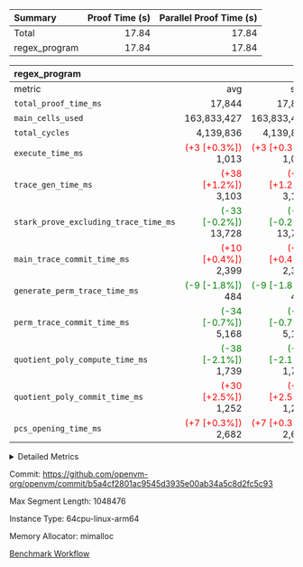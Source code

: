 | Summary | Proof Time (s) | Parallel Proof Time (s) |
|:---|---:|---:|
| Total |  17.84 |  17.84 |
| regex_program |  17.84 |  17.84 |


| regex_program |||||
|:---|---:|---:|---:|---:|
|metric|avg|sum|max|min|
| `total_proof_time_ms ` |  17,844 |  17,844 |  17,844 |  17,844 |
| `main_cells_used     ` |  163,833,427 |  163,833,427 |  163,833,427 |  163,833,427 |
| `total_cycles        ` |  4,139,836 |  4,139,836 |  4,139,836 |  4,139,836 |
| `execute_time_ms     ` | <span style='color: red'>(+3 [+0.3%])</span> 1,013 | <span style='color: red'>(+3 [+0.3%])</span> 1,013 | <span style='color: red'>(+3 [+0.3%])</span> 1,013 | <span style='color: red'>(+3 [+0.3%])</span> 1,013 |
| `trace_gen_time_ms   ` | <span style='color: red'>(+38 [+1.2%])</span> 3,103 | <span style='color: red'>(+38 [+1.2%])</span> 3,103 | <span style='color: red'>(+38 [+1.2%])</span> 3,103 | <span style='color: red'>(+38 [+1.2%])</span> 3,103 |
| `stark_prove_excluding_trace_time_ms` | <span style='color: green'>(-33 [-0.2%])</span> 13,728 | <span style='color: green'>(-33 [-0.2%])</span> 13,728 | <span style='color: green'>(-33 [-0.2%])</span> 13,728 | <span style='color: green'>(-33 [-0.2%])</span> 13,728 |
| `main_trace_commit_time_ms` | <span style='color: red'>(+10 [+0.4%])</span> 2,399 | <span style='color: red'>(+10 [+0.4%])</span> 2,399 | <span style='color: red'>(+10 [+0.4%])</span> 2,399 | <span style='color: red'>(+10 [+0.4%])</span> 2,399 |
| `generate_perm_trace_time_ms` | <span style='color: green'>(-9 [-1.8%])</span> 484 | <span style='color: green'>(-9 [-1.8%])</span> 484 | <span style='color: green'>(-9 [-1.8%])</span> 484 | <span style='color: green'>(-9 [-1.8%])</span> 484 |
| `perm_trace_commit_time_ms` | <span style='color: green'>(-34 [-0.7%])</span> 5,168 | <span style='color: green'>(-34 [-0.7%])</span> 5,168 | <span style='color: green'>(-34 [-0.7%])</span> 5,168 | <span style='color: green'>(-34 [-0.7%])</span> 5,168 |
| `quotient_poly_compute_time_ms` | <span style='color: green'>(-38 [-2.1%])</span> 1,739 | <span style='color: green'>(-38 [-2.1%])</span> 1,739 | <span style='color: green'>(-38 [-2.1%])</span> 1,739 | <span style='color: green'>(-38 [-2.1%])</span> 1,739 |
| `quotient_poly_commit_time_ms` | <span style='color: red'>(+30 [+2.5%])</span> 1,252 | <span style='color: red'>(+30 [+2.5%])</span> 1,252 | <span style='color: red'>(+30 [+2.5%])</span> 1,252 | <span style='color: red'>(+30 [+2.5%])</span> 1,252 |
| `pcs_opening_time_ms ` | <span style='color: red'>(+7 [+0.3%])</span> 2,682 | <span style='color: red'>(+7 [+0.3%])</span> 2,682 | <span style='color: red'>(+7 [+0.3%])</span> 2,682 | <span style='color: red'>(+7 [+0.3%])</span> 2,682 |



<details>
<summary>Detailed Metrics</summary>

| group | num_segments | keygen_time_ms | commit_exe_time_ms |
| --- | --- | --- | --- |
| regex_program | 1 | 642 | 42 | 

| group | air_name | quotient_deg | interactions | constraints |
| --- | --- | --- | --- | --- |
| regex_program | AccessAdapterAir<16> | 2 | 5 | 14 | 
| regex_program | AccessAdapterAir<2> | 2 | 5 | 14 | 
| regex_program | AccessAdapterAir<32> | 2 | 5 | 14 | 
| regex_program | AccessAdapterAir<4> | 2 | 5 | 14 | 
| regex_program | AccessAdapterAir<64> | 2 | 5 | 14 | 
| regex_program | AccessAdapterAir<8> | 2 | 5 | 14 | 
| regex_program | BitwiseOperationLookupAir<8> | 2 | 2 | 4 | 
| regex_program | KeccakVmAir | 2 | 321 | 4,571 | 
| regex_program | MemoryMerkleAir<8> | 2 | 4 | 40 | 
| regex_program | PersistentBoundaryAir<8> | 2 | 3 | 6 | 
| regex_program | PhantomAir | 2 | 3 | 5 | 
| regex_program | Poseidon2PeripheryAir<BabyBearParameters>, 1> | 2 | 1 | 286 | 
| regex_program | ProgramAir | 1 | 1 | 4 | 
| regex_program | RangeTupleCheckerAir<2> | 1 | 1 | 4 | 
| regex_program | Rv32HintStoreAir | 2 | 19 | 35 | 
| regex_program | VariableRangeCheckerAir | 1 | 1 | 4 | 
| regex_program | VmAirWrapper<Rv32BaseAluAdapterAir, BaseAluCoreAir<4, 8> | 2 | 19 | 43 | 
| regex_program | VmAirWrapper<Rv32BaseAluAdapterAir, LessThanCoreAir<4, 8> | 2 | 17 | 39 | 
| regex_program | VmAirWrapper<Rv32BaseAluAdapterAir, ShiftCoreAir<4, 8> | 2 | 23 | 90 | 
| regex_program | VmAirWrapper<Rv32BranchAdapterAir, BranchEqualCoreAir<4> | 2 | 11 | 25 | 
| regex_program | VmAirWrapper<Rv32BranchAdapterAir, BranchLessThanCoreAir<4, 8> | 2 | 13 | 41 | 
| regex_program | VmAirWrapper<Rv32CondRdWriteAdapterAir, Rv32JalLuiCoreAir> | 2 | 10 | 22 | 
| regex_program | VmAirWrapper<Rv32JalrAdapterAir, Rv32JalrCoreAir> | 2 | 16 | 20 | 
| regex_program | VmAirWrapper<Rv32LoadStoreAdapterAir, LoadSignExtendCoreAir<4, 8> | 2 | 18 | 33 | 
| regex_program | VmAirWrapper<Rv32LoadStoreAdapterAir, LoadStoreCoreAir<4> | 2 | 17 | 38 | 
| regex_program | VmAirWrapper<Rv32MultAdapterAir, DivRemCoreAir<4, 8> | 2 | 25 | 88 | 
| regex_program | VmAirWrapper<Rv32MultAdapterAir, MulHCoreAir<4, 8> | 2 | 24 | 38 | 
| regex_program | VmAirWrapper<Rv32MultAdapterAir, MultiplicationCoreAir<4, 8> | 2 | 19 | 26 | 
| regex_program | VmAirWrapper<Rv32RdWriteAdapterAir, Rv32AuipcCoreAir> | 2 | 11 | 15 | 
| regex_program | VmConnectorAir | 2 | 3 | 9 | 

| group | air_name | segment | rows | prep_cols | perm_cols | main_cols | cells |
| --- | --- | --- | --- | --- | --- | --- | --- |
| regex_program | AccessAdapterAir<2> | 0 | 64 |  | 24 | 11 | 2,240 | 
| regex_program | AccessAdapterAir<4> | 0 | 32 |  | 24 | 13 | 1,184 | 
| regex_program | AccessAdapterAir<8> | 0 | 131,072 |  | 24 | 17 | 5,373,952 | 
| regex_program | BitwiseOperationLookupAir<8> | 0 | 65,536 | 3 | 8 | 2 | 655,360 | 
| regex_program | KeccakVmAir | 0 | 32 |  | 1,288 | 3,164 | 142,464 | 
| regex_program | MemoryMerkleAir<8> | 0 | 131,072 |  | 20 | 32 | 6,815,744 | 
| regex_program | PersistentBoundaryAir<8> | 0 | 131,072 |  | 12 | 20 | 4,194,304 | 
| regex_program | PhantomAir | 0 | 512 |  | 12 | 6 | 9,216 | 
| regex_program | Poseidon2PeripheryAir<BabyBearParameters>, 1> | 0 | 16,384 |  | 8 | 300 | 5,046,272 | 
| regex_program | ProgramAir | 0 | 131,072 |  | 8 | 10 | 2,359,296 | 
| regex_program | RangeTupleCheckerAir<2> | 0 | 524,288 | 2 | 8 | 1 | 4,718,592 | 
| regex_program | Rv32HintStoreAir | 0 | 16,384 |  | 80 | 32 | 1,835,008 | 
| regex_program | VariableRangeCheckerAir | 0 | 262,144 | 2 | 8 | 1 | 2,359,296 | 
| regex_program | VmAirWrapper<Rv32BaseAluAdapterAir, BaseAluCoreAir<4, 8> | 0 | 2,097,152 |  | 80 | 36 | 243,269,632 | 
| regex_program | VmAirWrapper<Rv32BaseAluAdapterAir, LessThanCoreAir<4, 8> | 0 | 65,536 |  | 40 | 37 | 5,046,272 | 
| regex_program | VmAirWrapper<Rv32BaseAluAdapterAir, ShiftCoreAir<4, 8> | 0 | 262,144 |  | 52 | 53 | 27,525,120 | 
| regex_program | VmAirWrapper<Rv32BranchAdapterAir, BranchEqualCoreAir<4> | 0 | 524,288 |  | 48 | 26 | 38,797,312 | 
| regex_program | VmAirWrapper<Rv32BranchAdapterAir, BranchLessThanCoreAir<4, 8> | 0 | 262,144 |  | 56 | 32 | 23,068,672 | 
| regex_program | VmAirWrapper<Rv32CondRdWriteAdapterAir, Rv32JalLuiCoreAir> | 0 | 131,072 |  | 44 | 18 | 8,126,464 | 
| regex_program | VmAirWrapper<Rv32JalrAdapterAir, Rv32JalrCoreAir> | 0 | 131,072 |  | 36 | 28 | 8,388,608 | 
| regex_program | VmAirWrapper<Rv32LoadStoreAdapterAir, LoadSignExtendCoreAir<4, 8> | 0 | 1,024 |  | 76 | 35 | 113,664 | 
| regex_program | VmAirWrapper<Rv32LoadStoreAdapterAir, LoadStoreCoreAir<4> | 0 | 2,097,152 |  | 72 | 40 | 234,881,024 | 
| regex_program | VmAirWrapper<Rv32MultAdapterAir, DivRemCoreAir<4, 8> | 0 | 128 |  | 104 | 57 | 20,608 | 
| regex_program | VmAirWrapper<Rv32MultAdapterAir, MulHCoreAir<4, 8> | 0 | 256 |  | 100 | 39 | 35,584 | 
| regex_program | VmAirWrapper<Rv32MultAdapterAir, MultiplicationCoreAir<4, 8> | 0 | 65,536 |  | 80 | 31 | 7,274,496 | 
| regex_program | VmAirWrapper<Rv32RdWriteAdapterAir, Rv32AuipcCoreAir> | 0 | 65,536 |  | 28 | 21 | 3,211,264 | 
| regex_program | VmConnectorAir | 0 | 2 | 1 | 12 | 4 | 32 | 

| group | segment | trace_gen_time_ms | total_proof_time_ms | total_cycles | total_cells | stark_prove_excluding_trace_time_ms | quotient_poly_compute_time_ms | quotient_poly_commit_time_ms | perm_trace_commit_time_ms | pcs_opening_time_ms | main_trace_commit_time_ms | main_cells_used | generate_perm_trace_time_ms | execute_time_ms |
| --- | --- | --- | --- | --- | --- | --- | --- | --- | --- | --- | --- | --- | --- | --- |
| regex_program | 0 | 3,103 | 17,844 | 4,139,836 | 633,271,680 | 13,728 | 1,739 | 1,252 | 5,168 | 2,682 | 2,399 | 163,833,427 | 484 | 1,013 | 

</details>


Commit: https://github.com/openvm-org/openvm/commit/b5a4cf2801ac9545d3935e00ab34a5c8d2fc5c93

Max Segment Length: 1048476

Instance Type: 64cpu-linux-arm64

Memory Allocator: mimalloc

[Benchmark Workflow](https://github.com/openvm-org/openvm/actions/runs/12941243391)
